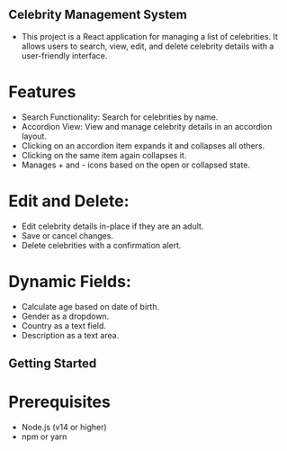 ## Celebrity Management System

- This project is a React application for managing a list of celebrities. It allows users to search, view, edit, and delete celebrity details with a user-friendly interface.

# Features

- Search Functionality: Search for celebrities by name.
- Accordion View: View and manage celebrity details in an accordion layout.
- Clicking on an accordion item expands it and collapses all others.
- Clicking on the same item again collapses it.
- Manages + and - icons based on the open or collapsed state.

# Edit and Delete:

- Edit celebrity details in-place if they are an adult.
- Save or cancel changes.
- Delete celebrities with a confirmation alert.

# Dynamic Fields:

- Calculate age based on date of birth.
- Gender as a dropdown.
- Country as a text field.
- Description as a text area.

## Getting Started

# Prerequisites

- Node.js (v14 or higher)
- npm or yarn
